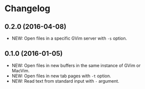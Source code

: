 Changelog
=========

0.2.0 (2016-04-08)
------------------
- NEW: Open files in a specific GVim server with `-s` option.

0.1.0 (2016-01-05)
------------------
- NEW: Open files in new buffers in the same instance of GVim or MacVim.
- NEW: Open files in new tab pages with `-t` option.
- NEW: Read text from standard input with `-` argument.
